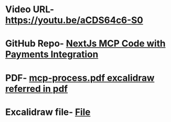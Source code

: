 # Video URL- https://youtu.be/aCDS64c6-S0

# GitHub Repo- [NextJs MCP Code with Payments Integration](https://github.com/proSamik/nextjs-mcp-with-payments)

# PDF- [mcp-process.pdf excalidraw referred in pdf](https://github.com/user-attachments/files/21214972/mcp-process.pdf)

# Excalidraw file- [File](./File.excalidraw)

